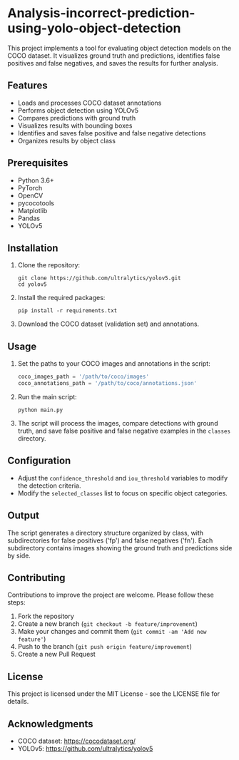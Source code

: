 # Analysis-incorrect-prediction-using-yolo-object-detection

This project implements a tool for evaluating object detection models on the COCO dataset. It visualizes ground truth and predictions, identifies false positives and false negatives, and saves the results for further analysis.

## Features

- Loads and processes COCO dataset annotations
- Performs object detection using YOLOv5
- Compares predictions with ground truth
- Visualizes results with bounding boxes
- Identifies and saves false positive and false negative detections
- Organizes results by object class

## Prerequisites

- Python 3.6+
- PyTorch
- OpenCV
- pycocotools
- Matplotlib
- Pandas
- YOLOv5

## Installation

1. Clone the repository:
   ```
   git clone https://github.com/ultralytics/yolov5.git
   cd yolov5
   ```

2. Install the required packages:
   ```
   pip install -r requirements.txt
   ```

3. Download the COCO dataset (validation set) and annotations.

## Usage

1. Set the paths to your COCO images and annotations in the script:
   ```python
   coco_images_path = '/path/to/coco/images'
   coco_annotations_path = '/path/to/coco/annotations.json'
   ```

2. Run the main script:
   ```
   python main.py
   ```

3. The script will process the images, compare detections with ground truth, and save false positive and false negative examples in the `classes` directory.

## Configuration

- Adjust the `confidence_threshold` and `iou_threshold` variables to modify the detection criteria.
- Modify the `selected_classes` list to focus on specific object categories.

## Output

The script generates a directory structure organized by class, with subdirectories for false positives ('fp') and false negatives ('fn'). Each subdirectory contains images showing the ground truth and predictions side by side.

## Contributing

Contributions to improve the project are welcome. Please follow these steps:

1. Fork the repository
2. Create a new branch (`git checkout -b feature/improvement`)
3. Make your changes and commit them (`git commit -am 'Add new feature'`)
4. Push to the branch (`git push origin feature/improvement`)
5. Create a new Pull Request

## License

This project is licensed under the MIT License - see the LICENSE file for details.

## Acknowledgments

- COCO dataset: https://cocodataset.org/
- YOLOv5: https://github.com/ultralytics/yolov5
